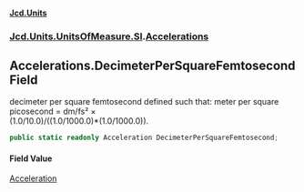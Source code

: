 #### [Jcd.Units](index.md 'index')
### [Jcd.Units.UnitsOfMeasure.SI](Jcd.Units.UnitsOfMeasure.SI.md 'Jcd.Units.UnitsOfMeasure.SI').[Accelerations](Accelerations.md 'Jcd.Units.UnitsOfMeasure.SI.Accelerations')

## Accelerations.DecimeterPerSquareFemtosecond Field

decimeter per square femtosecond defined such that: meter per square picosecond = dm/fs² ×  
(1.0/10.0)/((1.0/1000.0)*(1.0/1000.0)).

```csharp
public static readonly Acceleration DecimeterPerSquareFemtosecond;
```

#### Field Value
[Acceleration](Acceleration.md 'Jcd.Units.UnitTypes.Acceleration')